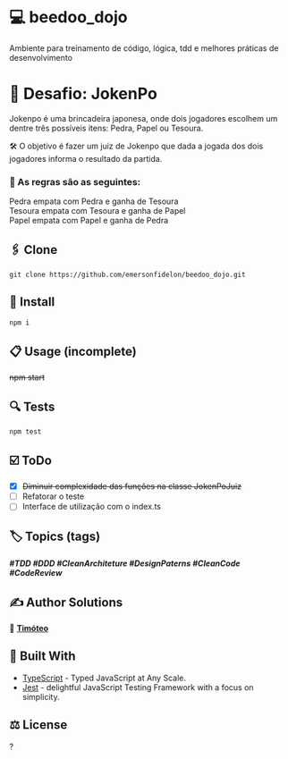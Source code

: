 # 💻 beedoo_dojo
Ambiente para treinamento de código, lógica, tdd e melhores práticas de desenvolvimento

# 📜 Desafio: JokenPo

Jokenpo é uma brincadeira japonesa, onde dois jogadores escolhem um dentre três possíveis itens: Pedra, Papel ou Tesoura.

🛠️ O objetivo é fazer um juiz de Jokenpo que dada a jogada dos dois jogadores informa o resultado da partida.

### 📝 As regras são as seguintes:

Pedra empata com Pedra e ganha de Tesoura   
Tesoura empata com Tesoura e ganha de Papel   
Papel empata com Papel e ganha de Pedra   

## 🖇️ Clone

```
git clone https://github.com/emersonfidelon/beedoo_dojo.git
```

## 🔧 Install

```sh
npm i
```

## 📋 Usage (incomplete)


~~npm start~~


## 🔍 Tests
```
npm test
```

## ☑️ ToDo
- [x] ~~Diminuir complexidade das funções na classe JokenPoJuiz~~
- [ ] Refatorar o teste
- [ ] Interface de utilização com o index.ts

## 🏷️ Topics (tags)
##### #TDD #DDD #CleanArchiteture #DesignPaterns #CleanCode #CodeReview

## ✍️ Author Solutions

👤 **[Timóteo](https://timoteo7.github.io/)**


## 🚀 Built With

* [TypeScript](https://www.typescriptlang.org/) - Typed JavaScript at Any Scale.
* [Jest](https://jestjs.io/) - delightful JavaScript Testing Framework with a focus on simplicity.


## ⚖️ License

?
